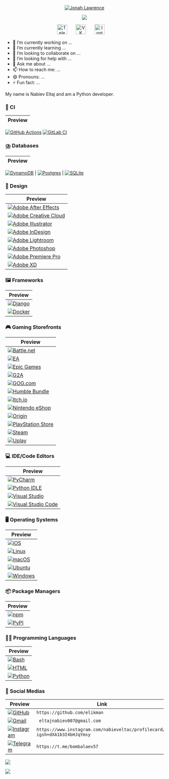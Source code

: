 <p align="center">
  <a href="https://github.com/elikman">
    <img src="https://user-images.githubusercontent.com/20955511/199138068-0a7b7b75-a024-4f00-803f-30a19c5d1b2d.png" alt="Jonah Lawrence" /></a>
</p>

<p align="center">
  <!-- Typing SVG by DenverCoder1 - https://github.com/DenverCoder1/readme-typing-svg -->
  <a href="https://github.com/DenverCoder1/readme-typing-svg">
    <img src="https://readme-typing-svg.demolab.com/?lines=Full-stack%20web%20and%20app%20developer;Experienced%20UI%2FUX%20Designer;10%2B%20years%20of%20coding%20experience;Always%20learning%20new%20things&font=Fira%20Code&center=true&width=440&height=45&color=f75c7e&vCenter=true&pause=1000&size=22" /></a>
</p>

<!-- Social icons section -->
<p align="center">
  <a href="https://t.me/bombalaev57"><img width="32px" alt="Telegram" title="Telegram" src="https://i.imgur.com/DWJroXT.png"/></a>
  &#8287;&#8287;&#8287;&#8287;&#8287;
  <a href="https://vk.com/cyber0071?from=search"><img width="32px" alt="VK" title="VK" src="https://vk.com/images/icons/favicons/fav_logo.ico?7"/></a>
  &#8287;&#8287;&#8287;&#8287;&#8287;
  <a href="https://www.instagram.com/nabieveltac/profilecard/?igsh=dXA1b3I4bHJqYmsy"><img width="32px" alt="Instagram" title="Instagram" src="https://static.cdninstagram.com/rsrc.php/y4/r/QaBlI0OZiks.ico"/></a>
  &#8287;&#8287;&#8287;&#8287;&#8287;
<!--   &#8287;&#8287;&#8287;&#8287;&#8287;
  <a href="http://eyl327.mywebcommunity.org/promos/"><img width="32px" alt="Free Stuff" title="Free gifts for you" src="https://i.imgur.com/0uVwkoZ.png"/></a> -->
</p>

- 🔭 I’m currently working on ...
- 🌱 I’m currently learning ...
- 👯 I’m looking to collaborate on ...
- 🤔 I’m looking for help with ...
- 💬 Ask me about ...
- 📫 How to reach me: ...
- 😄 Pronouns: ...
- ⚡ Fun fact: ...


My name is Nabiev Eltaj and am a Python developer. 

### 🔎 CI
| Preview |
|---------|
[![GitHub Actions](https://img.shields.io/badge/GitHub_Actions-2088FF?logo=github-actions&logoColor=white)](#)
[![GitLab CI](https://img.shields.io/badge/GitLab%20CI-FC6D26?logo=gitlab&logoColor=fff)](#)

### ⛈️ Databases
| Preview |
|---------|
[![DynamoDB](https://img.shields.io/badge/DynamoDB-4053D6?logo=amazondynamodb&logoColor=fff)](#)
| [![Postgres](https://img.shields.io/badge/Postgres-%23316192.svg?logo=postgresql&logoColor=white)](#)
| [![SQLite](https://img.shields.io/badge/SQLite-%2307405e.svg?logo=sqlite&logoColor=white)](#)

### 🎨 Design
| Preview |
|---------|
| [![Adobe After Effects](https://img.shields.io/badge/Adobe%20After%20Effects-CF96FD?logo=Adobe%20After%20Effects&logoColor=393665)](#)
| [![Adobe Creative Cloud](https://img.shields.io/badge/Adobe%20Creative%20Cloud-DA1F26?logo=Adobe%20Creative%20Cloud&logoColor=white)](#)
| [![Adobe Illustrator](https://img.shields.io/badge/Adobe%20Illustrator-FF9A00?logo=adobe%20illustrator&logoColor=white)](#)
| [![Adobe InDesign](https://img.shields.io/badge/Adobe%20InDesign-49021F?logo=adobeindesign&logoColor=white)](#)
| [![Adobe Lightroom](https://img.shields.io/badge/Adobe%20Lightroom-31A8FF?logo=Adobe%20Lightroom&logoColor=white)](#)
| [![Adobe Photoshop](https://img.shields.io/badge/Adobe%20Photoshop-31A8FF?logo=Adobe%20Photoshop&logoColor=black)](#)
| [![Adobe Premiere Pro](https://img.shields.io/badge/Adobe%20Premiere%20Pro-9999FF?logo=Adobe%20Premiere%20Pro&logoColor=white)](#)
| [![Adobe XD](https://img.shields.io/badge/Adobe%20XD-470137?logo=Adobe%20XD&logoColor=#FF61F6)](#)

### 🖼️ Frameworks
| Preview |
|---------|
| [![Django](https://img.shields.io/badge/Django-%23092E20.svg?logo=django&logoColor=white)](#)
| [![Docker](https://img.shields.io/badge/Docker-2496ED?logo=docker&logoColor=fff)](#)

### 🎮 Gaming Storefronts
| Preview |
|---------|
| [![Battle.net](https://img.shields.io/badge/Battle.net-%2300AEFF.svg?logo=battle.net&logoColor=white)](#)
| [![EA](https://img.shields.io/badge/EA-%23000000.svg?logo=ea&logoColor=white)](#)
| [![Epic Games](https://img.shields.io/badge/Epic%20Games-%23313131.svg?logo=epicgames&logoColor=white)](#)
| [![G2A](https://img.shields.io/badge/G2A-F05F00?logo=g2a&logoColor=fff)](#)
| [![GOG.com](https://img.shields.io/badge/GOG.com-86328A?logo=gogdotcom&logoColor=fff)](#)
| [![Humble Bundle](https://img.shields.io/badge/Humble%20Bundle-%23494F5C.svg?logo=HumbleBundle&logoColor=white)](#)
| [![Itch.io](https://img.shields.io/badge/itch.io-%23FF0B34.svg?logo=Itch.io&logoColor=white)](#)
| [![Nintendo eShop](https://img.shields.io/badge/Nintendo%20eShop-FF7D00?logo=nintendoswitch&logoColor=fff)](#)
| [![Origin](https://img.shields.io/badge/Origin-F56C2D?logo=origin&logoColor=fff)](#)
| [![PlayStation Store](https://img.shields.io/badge/PlayStation%20Store-%230070D1.svg?logo=Playstation&logoColor=white)](#)
| [![Steam](https://img.shields.io/badge/Steam-%23000000.svg?logo=steam&logoColor=white)](#)
| [![Uplay](https://img.shields.io/badge/Uplay-black?logo=ubisoft)](#)

### 💻 IDE/Code Editors
| Preview |
|---------|
| [![PyCharm](https://img.shields.io/badge/PyCharm-000?logo=pycharm&logoColor=fff)](#)
| [![Python IDLE](https://img.shields.io/badge/Python%20IDLE-3776AB?logo=python&logoColor=fff)](#)
| [![Visual Studio](https://custom-icon-badges.demolab.com/badge/Visual%20Studio-5C2D91.svg?&logo=visual-studio&logoColor=white)](#)
| [![Visual Studio Code](https://custom-icon-badges.demolab.com/badge/Visual%20Studio%20Code-0078d7.svg?logo=vsc&logoColor=white)](#)

### 🖥️ Operating Systems
| Preview |
|---------|
| [![iOS](https://img.shields.io/badge/iOS-000000?&logo=apple&logoColor=white)](#)
| [![Linux](https://img.shields.io/badge/Linux-FCC624?logo=linux&logoColor=black)](#)
| [![macOS](https://img.shields.io/badge/macOS-000000?logo=apple&logoColor=F0F0F0)](#)
| [![Ubuntu](https://img.shields.io/badge/Ubuntu-E95420?logo=ubuntu&logoColor=white)](#)
| [![Windows](https://custom-icon-badges.demolab.com/badge/Windows-0078D6?logo=windows11&logoColor=white)](#)

### 📦 Package Managers
| Preview |
|---------|
| [![npm](https://img.shields.io/badge/npm-CB3837?logo=npm&logoColor=fff)](#)
| [![PyPI](https://img.shields.io/badge/PyPI-3775A9?logo=pypi&logoColor=fff)](#)

### 🧑‍💻 Programming Languages
| Preview |
|---------|
| [![Bash](https://img.shields.io/badge/Bash-4EAA25?logo=gnubash&logoColor=fff)](#)
| [![HTML](https://img.shields.io/badge/HTML-%23E34F26.svg?logo=html5&logoColor=white)](#)
| [![Python](https://img.shields.io/badge/Python-3776AB?logo=python&logoColor=fff)](#)

### 📱 Social Medias
| Preview | Link |
|---------|---------------|
| [![GitHub](https://img.shields.io/badge/GitHub-%23121011.svg?logo=github&logoColor=white)](#) | `https://github.com/elikman` |
| [![Gmail](https://img.shields.io/badge/Gmail-D14836?logo=gmail&logoColor=white)](#) | ` eltajnabiev007@gmail.com` |
| [![Instagram](https://img.shields.io/badge/Instagram-%23E4405F.svg?logo=Instagram&logoColor=white)](#) | `https://www.instagram.com/nabieveltac/profilecard/?igsh=dXA1b3I4bHJqYmsy` | 
| [![Telegram](https://img.shields.io/badge/Telegram-2CA5E0?logo=telegram&logoColor=white)](#) | `https://t.me/bombalaev57` | 

<a href="https://github.com/elikman">
  <img align="center" src="https://github-readme-stats.vercel.app/api?username=elikman&show_icons=true&theme=tokyonight&hide_title=true" />
</a>
<!--
<a href="https://github.com/elikman">
  <img align="center" src="https://github-readme-stats.vercel.app/api/top-langs/?username=elikman&layout=compact&theme=tokyonight" />
</a>
-->

![](https://komarev.com/ghpvc/?username=elikman)
